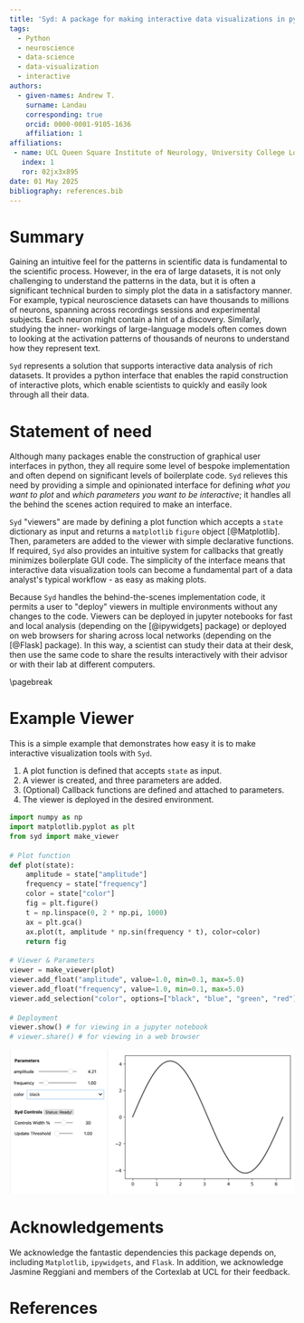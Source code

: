 ```yaml
---
title: 'Syd: A package for making interactive data visualizations in python'
tags:
  - Python
  - neuroscience
  - data-science
  - data-visualization
  - interactive
authors:
  - given-names: Andrew T.
    surname: Landau
    corresponding: true
    orcid: 0000-0001-9105-1636
    affiliation: 1
affiliations:
 - name: UCL Queen Square Institute of Neurology, University College London, London, United Kingdom
   index: 1
   ror: 02jx3x895
date: 01 May 2025
bibliography: references.bib
---
```


# Summary

Gaining an intuitive feel for the patterns in scientific data is fundamental to
the scientific process. However, in the era of large datasets, it is not only 
challenging to understand the patterns in the data, but it is often a
significant technical burden to simply plot the data in a satisfactory manner.
For example, typical neuroscience datasets can have thousands to millions of
neurons, spanning across recordings sessions and experimental subjects. Each
neuron might contain a hint of a discovery. Similarly, studying the inner-
workings of large-language models often comes down to looking at the activation
patterns of thousands of neurons to understand how they represent text. 

`Syd` represents a solution that supports interactive data analysis of rich
datasets. It provides a python interface that enables the rapid construction of
interactive plots, which enable scientists to quickly and easily look through
all their data.


# Statement of need

Although many packages enable the construction of graphical user interfaces in
python, they all require some level of bespoke implementation and often depend
on significant levels of boilerplate code. `Syd` relieves this need by
providing a simple and opinionated interface for defining _what you want to plot_
and _which parameters you want to be interactive_; it handles all the behind
the scenes action required to make an interface.

`Syd` "viewers" are made by defining a plot function which accepts a `state`
dictionary as input and returns a `matplotlib` `figure` object [@Matplotlib].
Then, parameters are added to the viewer with simple declarative functions. If
required, `Syd` also provides an intuitive system for callbacks that greatly
minimizes boilerplate GUI code. The simplicity of the interface means that
interactive data visualization tools can become a fundamental part of a data
analyst's typical workflow - as easy as making plots. 

Because `Syd` handles the behind-the-scenes implementation code, it permits a
user to "deploy" viewers in multiple environments without any changes to the
code. Viewers can be deployed in jupyter notebooks for fast and local analysis
(depending on the [@ipywidgets] package) or deployed on web browsers for
sharing across local networks (depending on the [@Flask] package). In this
way, a scientist can study their data at their desk, then use the same code to
share the results interactively with their advisor or with their lab at
different computers. 


\pagebreak


# Example Viewer

This is a simple example that demonstrates how easy it is to make interactive
visualization tools with `Syd`. 

1. A plot function is defined that accepts `state` as input.
2. A viewer is created, and three parameters are added.
3. (Optional) Callback functions are defined and attached to parameters.
4. The viewer is deployed in the desired environment.

```python
import numpy as np
import matplotlib.pyplot as plt
from syd import make_viewer

# Plot function
def plot(state):
    amplitude = state["amplitude"]
    frequency = state["frequency"]
    color = state["color"]
    fig = plt.figure()
    t = np.linspace(0, 2 * np.pi, 1000)
    ax = plt.gca()
    ax.plot(t, amplitude * np.sin(frequency * t), color=color)
    return fig

# Viewer & Parameters
viewer = make_viewer(plot)
viewer.add_float("amplitude", value=1.0, min=0.1, max=5.0)
viewer.add_float("frequency", value=1.0, min=0.1, max=5.0)
viewer.add_selection("color", options=["black", "blue", "green", "red"])

# Deployment
viewer.show() # for viewing in a jupyter notebook
# viewer.share() # for viewing in a web browser
```

![Example Syd Viewer](../docs/assets/viewer_screenshots/1-simple_example.png)

# Acknowledgements

We acknowledge the fantastic dependencies this package depends on, including
`Matplotlib`, `ipywidgets`, and `Flask`. In addition, we acknowledge Jasmine
Reggiani and members of the Cortexlab at UCL for their feedback. 

# References
